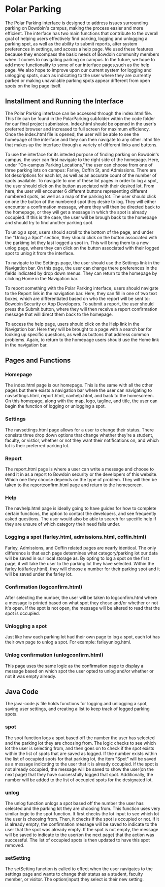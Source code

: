 # Polar Parking
The Polar Parking interface is designed to address issues surrounding parking on Bowdoin's campus, making the process easier and more efficient. The interface has two main functions that contribute to the overall goal of helping users effectively find parking, logging and unlogging a parking spot, as well as the ability to submit reports, alter system preferences in settings, and access a help page. We used these features because they encompass the basic needs of Bowdoin community members when it comes to navigating parking on campus. In the future, we hope to add more functionality to some of our interface pages,such as the help page. We also hope to improve upon our current system for logging and unlogging spots, such as indicating to the user where they are currently parked or making unavailable parking spots appear different from open spots on the log page itself. 
## Installment and Running the Interface
The Polar Parking interface can be accessed through the index.html file. This file can be found in the PolarParking subfolder within the code folder for our final project submission. Index.html should be opened in the user's preferred browser and increased to full screen for maximum efficiency. Once the index.html file is opened, the user will be able to see the homepage of the interface and they can then navigate to any other .html file that makes up the interface through a variety of different links and buttons.

To use the interface for its inteded purpose of finding parking on Bowdoin's campus, the user can first navigate to the right side of the homepage. Here, under "On-campus Parking Locations," the user can choose from one of three parking lots on campus: Farley, Coffin St, and Admissions. There are lot descriptions for each lot, as well as an accurate count of the number of spots available. To navigate to one of these lot pages in order to log a spot, the user should click on the button associated with their desired lot. From here, the user will encounter 6 different buttons representing different numbered spots, as well as a map of the parking lot. The user should click on one the button of the numbered spot they desire to log. They will either encounter a confirmation message, where they will then be directed back to the homepage, or they will get a message in which the spot is already occupied. If this is the case, the user will be brough back to the homepage and should try to find another parking spot.

To unlog a spot, users should scroll to the bottom of the page, and under the "Unlog a Spot" section, they should click on the button associated with the parkimg lot they last logged a spot in. This will bring them to a new unlog page, where they can click on the button associated with their logged spot to unlog it from the interface. 

To navigate to the Settings page, the user should use the Settings link in the Navigation bar. On this page, the user can change there preferences in the fields indicated by drop down menus. They can return to the homepage by clicking Home in the Navigation bar. 

To report something with the Polar Parking interface, users should navigate to the Report link in the navigation bar. Here, they can fill in one of two text boxes, which are differentiated based on who the report will be sent to: Bowdoin Security or App Developers. To submit a report, the user should press the Submit button, where they will then receive a report confirmation message that will direct them back to the homepage. 

To access the help page, users should click on the Help link in the Navigation bar. Here they will be brought to a page with a search bar for looking up specific questions, as well as buttons that address common problems. Again, to return to the homepage users should use the Home link in the navigation bar.
## Pages and Functions
### Homepage
The index.html page is our homepage. This is the same with all the other pages but there exists a navigation bar where the user can navigating to navsettings.html, report.html, navhelp.html, and back to the homescreen. On this homepage, along with the map, logo, tagline, and title, the user can begin the function of logging or unlogging a spot. 
### Settings
The navsettings.html page allows for a user to change their status. There consists three drop down options that change whether they're a student, faculty, or vistior, whether or not they want their notifications on, and which lot is their preferred parking lot. 
### Report
The report.html page is where a user can write a message and choose to send it in as a report to Bowdoin security or the developers of this website. Which one they choose depends on the type of problem. They will then be taken to the reportconfirm.html page and return to the homescreen. 
### Help
The navhelp.html page is ideally going to have guides for how to complete certain functions, the option to contact the developers, and see frequently asked questions. The user would also be able to search for specific help if they are unsure of which category their need falls under. 
### Logging a spot (farley.html, admissions.html, coffin.html)
Farley, Admissions, and Coffin related pages are nearly identical. The only difference is that each page determines what category/parking lot our data will be saved in our local storage as. By opting to log a spot on the first page, it will take the user to the parking lot they have selected. Within the farley lot(farley.html), they will choose a number for their parking spot and it will be saved under the farley lot. 
### Confirmation (logconfirm.html)
After selecting the number, the user will be taken to logconfirm.html where a message is printed based on what spot they chose and/or whether or not it's open. If the spot is not open, the message will be altered to read that the spot is occupied. 
### Unlogging a spot
Just like how each parking lot had their own page to log a spot, each lot has their own page to unlog a spot. For example: farleyunlog.html. 
### Unlog confirmation (unlogconfirm.html)
This page uses the same logic as the confirmation page to display a message based on which spot the user opted to unlog and/or whether or not it was empty already. 
## Java Code
The java-code.js file holds functions for logging and unlogging a spot, saving user settings, and creating a list to keep track of logged parking spots.
### spot 
The spot function logs a spot based off the number the user has selected and the parking lot they are choosing from. The logic checks to see which lot the user is selecting from, and then goes on to check if the spot exists within the list of spots that are saved as logged. If the number exists within the list of occupied spots for that parking lot, the item "Spot" will be saved as a message indicating to the user that it is already occupied. If the spot is not already occupied, the message will be saved to show the user(on the next page) that they have successfully logged that spot. Additionally, the number will be added to the list of occupied spots for the designated lot. 
### unlog
The unlog function unlogs a spot based off the number the user has selected and the parking lot they are choosing from. This function uses very similar logic to the spot function. It first checks the lot input to see which lot the user is choosing from. Then, it checks if the spot is occupied or not. If it is already empty, the confirmation message will be saved to indicate to the user that the spot was already empty. If the spot is not empty, the message will be saved to indicate to the user(on the next page) that the action was successful. The list of occupied spots is then updated to have this spot removed. 
### setSetting
The setSetting function is called to effect when the user navigates to the settings page and wants to change their status as a student, faculty member, or visitor. The option(input) they select is their new setting. 

